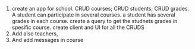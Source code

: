 1. create an app for school. CRUD courses; CRUD students; CRUD grades. A student can participate in several courses. a student has several grades in each course. create a query to get the studnets grades in spesific course. create client and UI for all the CRUDS
2. Add also teachers,
3. And add messages in course


